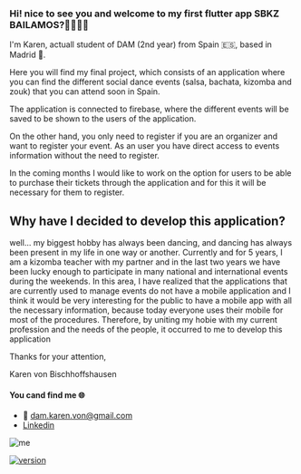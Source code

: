 
### Hi! nice to see you and welcome to my first flutter app SBKZ BAILAMOS?👋👩🏻‍💻

I'm Karen, actuall student of DAM (2nd year) from Spain 🇪🇸, based in Madrid 📍.

Here you will find my final project, which consists of an application where you can find the different social dance events (salsa, bachata, kizomba and zouk) that you can attend soon in Spain.

The application is connected to firebase, where the different events will be saved to be shown to the users of the application.

On the other hand, you only need to register if you are an organizer and want to register your event. As an user you have direct access to events information without the need to register.

In the coming months I would like to work on the option for users to be able to purchase their tickets through the application and for this it will be necessary for them to register.


## Why have I decided to develop this application?
well... my biggest hobby has always been dancing, and dancing has always been present in my life in one way or another. Currently and for 5 years, I am a kizomba teacher with my partner and in the last two years we have been lucky enough to participate in many national and international events during the weekends. In this area, I have realized that the applications that are currently used to manage events do not have a mobile application and I think it would be very interesting for the public to have a mobile app with all the necessary information, because today everyone uses their mobile for most of the procedures. Therefore, by uniting my hobie with my current profession and the needs of the people, it occurred to me to develop this application

Thanks for your attention,

Karen von Bischhoffshausen


#### You cand find me 🌐
- 📧 dam.karen.von@gmail.com
- [Linkedin](https://www.linkedin.com/in/karen-von/)


![me](https://user-images.githubusercontent.com/104897824/206687296-56567af8-7578-40b9-b86a-5e094255cb13.png)

[![version](https://img.shields.io/badge/version-0.0.1-green.svg)](https://semver.org)


